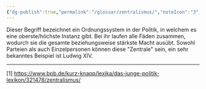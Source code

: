 ```yaml
---
{"dg-publish":true,"permalink":"/glossar/zentralismus/","noteIcon":"3","created":"2023-05-30T21:46:21.280+02:00","updated":"2023-06-04T21:54:13.333+02:00"}
---
```

 

Dieser Begriff bezeichnet ein Ordnungssystem in der Politik, in welchem es eine oberste/höchste Instanz gibt. Bei ihr laufen alle Fäden zusammen, wodurch sie die gesamte beziehungsweise stärkste Macht ausübt. Sowohl Parteien als auch Einzelpersonen können diese "Zentrale" sein, ein sehr bekanntes Beispiel ist Ludwig XIV.


-- -
[1] https://www.bpb.de/kurz-knapp/lexika/das-junge-politik-lexikon/321478/zentralismus/
